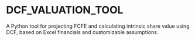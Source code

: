 # DCF_VALUATION_TOOL
A Python tool for projecting FCFE and calculating intrinsic share value using DCF, based on Excel financials and customizable assumptions.
